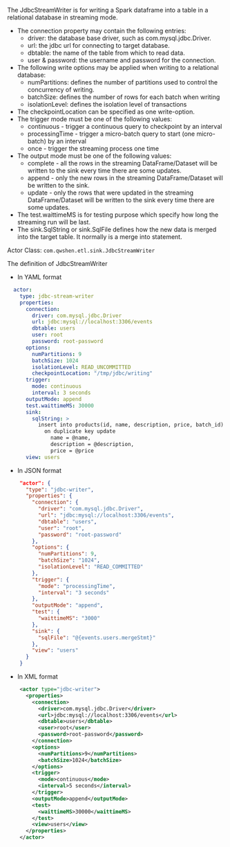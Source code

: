 The JdbcStreamWriter is for writing a Spark dataframe into a table in a relational database in streaming mode.

- The connection property may contain the following entries:
    - driver: the database base driver, such as com.mysql.jdbc.Driver.
    - url: the jdbc url for connecting to target database.
    - dbtable: the name of the table from which to read data.
    - user & password: the username and password for the connection.
- The following write options may be applied when writing to a relational database:
    - numPartitions: defines the number of partitions used to control the concurrency of writing.
    - batchSize: defines the number of rows for each batch when writing
    - isolationLevel: defines the isolation level of transactions
- The checkpointLocation can be specified as one write-option.
- The trigger mode must be one of the following values:
  - continuous - trigger a continuous query to checkpoint by an interval
  - processingTime - trigger a micro-batch query to start (one micro-batch) by an interval
  - once - trigger the streaming process one time
- The output mode must be one of the following values:
  - complete - all the rows in the streaming DataFrame/Dataset will be written to the sink every time there are some updates.
  - append - only the new rows in the streaming DataFrame/Dataset will be written to the sink.
  - update - only the rows that were updated in the streaming DataFrame/Dataset will be written to the sink every time there are some updates.
- The test.waittimeMS is for testing purpose which specify how long the streaming run will be last.
- The sink.SqlString or sink.SqlFile defines how the new data is merged into the target table. It normally is a merge into statement.

Actor Class: `com.qwshen.etl.sink.JdbcStreamWriter`

The definition of JdbcStreamWriter
- In YAML format
```yaml
  actor:
    type: jdbc-stream-writer
    properties:
      connection:
        driver: com.mysql.jdbc.Driver
        url: jdbc:mysql://localhost:3306/events
        dbtable: users
        user: root
        password: root-password
      options:
        numPartitions: 9
        batchSize: 1024
        isolationLevel: READ_UNCOMMITTED
        checkpointLocation: "/tmp/jdbc/writing"
      trigger:
        mode: continuous
        interval: 3 seconds
      outputMode: append
      test.waittimeMS: 30000
      sink:
        sqlString: >
          insert into products(id, name, description, price, batch_id) values(@id, @name, @description, @price, @batch_id)
            on duplicate key update
              name = @name,
              description = @description,
              price = @price
      view: users
```

- In JSON format
```json
    "actor": {
      "type": "jdbc-writer",
      "properties": {
        "connection": {
          "driver": "com.mysql.jdbc.Driver",
          "url": "jdbc:mysql://localhost:3306/events",
          "dbtable": "users",
          "user": "root",
          "password": "root-password"
        },
        "options": {
          "numPartitions": 9,
          "batchSize": "1024",
          "isolationLevel": "READ_COMMITTED"
        },
        "trigger": {
          "mode": "processingTime",
          "interval": "3 seconds"
        },
        "outputMode": "append",
        "test": {
          "waittimeMS": "3000"
        },
        "sink": {
          "sqlFile": "@{events.users.mergeStmt}"
        },
        "view": "users"
      }
    }
```

- In XML format
```xml
    <actor type="jdbc-writer">
      <properties>
        <connection>
          <driver>com.mysql.jdbc.Driver</driver>
          <url>jdbc:mysql://localhost:3306/events</url>
          <dbtable>users</dbtable>
          <user>root</user>
          <password>root-password</password>
        </connection>
        <options>
          <numPartitions>9</numPartitions>
          <batchSize>1024</batchSize>
        </options>
        <trigger>
          <mode>continuous</mode>
          <interval>5 seconds</interval>
        </trigger>
        <outputMode>append</outputMode>
        <test>
          <waittimeMS>30000</waittimeMS>
        </test>
        <view>users</view>
      </properties>
    </actor>
```
